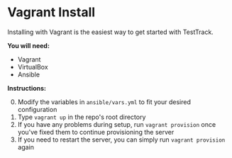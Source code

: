 # Vagrant Install

Installing with Vagrant is the easiest way to get started with TestTrack.

__You will need:__

- Vagrant
- VirtualBox
- Ansible

__Instructions:__

0. Modify the variables in `ansible/vars.yml` to fit your desired configuration
0. Type `vagrant up` in the repo's root directory
0. If you have any problems during setup, run `vagrant provision` once you've
fixed them to continue provisioning the server 
0. If you need to restart the server, you can simply run `vagrant provision`
again
